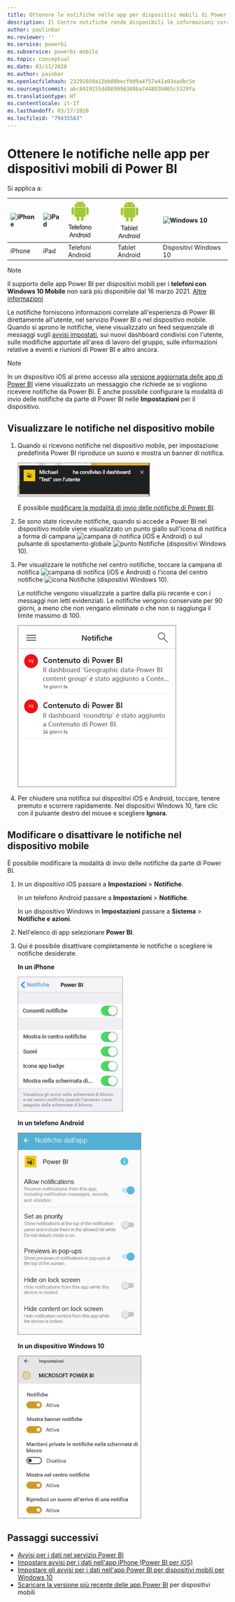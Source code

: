 ```yaml
---
title: Ottenere le notifiche nelle app per dispositivi mobili di Power BI
description: Il Centro notifiche rende disponibili le informazioni correlate all'esperienza di Power BI direttamente nel dispositivo mobile.
author: paulinbar
ms.reviewer: ''
ms.service: powerbi
ms.subservice: powerbi-mobile
ms.topic: conceptual
ms.date: 03/11/2020
ms.author: painbar
ms.openlocfilehash: 23291659a12bb08becf0d9a4f57a41a93eadbc5e
ms.sourcegitcommit: abc8419155dd869096368ba744883b865c5329fa
ms.translationtype: HT
ms.contentlocale: it-IT
ms.lasthandoff: 03/17/2020
ms.locfileid: "79435583"
---
```

# <a name="get-notifications-in-the-power-bi-mobile-apps"></a>Ottenere le notifiche nelle app per dispositivi mobili di Power BI
Si applica a:

| ![iPhone](./media/mobile-apps-notification-center/iphone-logo-50-px.png) | ![iPad](./media/mobile-apps-notification-center/ipad-logo-50-px.png) | ![Telefono Android](./media/mobile-apps-notification-center/android-phone-logo-50-px.png) | ![Tablet Android](./media/mobile-apps-notification-center/android-tablet-logo-50-px.png) | ![Windows 10](./media/mobile-apps-notification-center/win-10-logo-50-px.png) |
|:--- |:--- |:--- |:--- |:--- |
| iPhone |iPad |Telefoni Android |Tablet Android |Dispositivi Windows 10 |

>[!NOTE]
>Il supporto delle app Power BI per dispositivi mobili per i **telefoni con Windows 10 Mobile** non sarà più disponibile dal 16 marzo 2021. [Altre informazioni](https://go.microsoft.com/fwlink/?linkid=2121400)

Le notifiche forniscono informazioni correlate all'esperienza di Power BI direttamente all'utente, nel servizio Power BI o nel dispositivo mobile. Quando si aprono le notifiche, viene visualizzato un feed sequenziale di messaggi sugli [avvisi impostati](mobile-set-data-alerts-in-the-mobile-apps.md), sui nuovi dashboard condivisi con l'utente, sulle modifiche apportate all'area di lavoro del gruppo, sulle informazioni relative a eventi e riunioni di Power BI e altro ancora.

> [!NOTE]
> In un dispositivo iOS al primo accesso alla [versione aggiornata delle app di Power BI](https://powerbi.microsoft.com/mobile/) viene visualizzato un messaggio che richiede se si vogliono ricevere notifiche da Power BI. È anche possibile configurare la modalità di invio delle notifiche da parte di Power BI nelle **Impostazioni** per il dispositivo. 
> 
> 

## <a name="view-notifications-on-your-mobile-device"></a>Visualizzare le notifiche nel dispositivo mobile
1. Quando si ricevono notifiche nel dispositivo mobile, per impostazione predefinita Power BI riproduce un suono e mostra un banner di notifica.
   
   ![Banner di notifica](./media/mobile-apps-notification-center/power-bi-mobile-notification-banner.png)
   

   È possibile [modificare la modalità di invio delle notifiche di Power BI](mobile-apps-notification-center.md#change-or-turn-off-notifications-on-your-mobile-device).
2. Se sono state ricevute notifiche, quando si accede a Power BI nel dispositivo mobile viene visualizzato un punto giallo sull'icona di notifica a forma di campana ![campana di notifica](./media/mobile-apps-notification-center/powerbi-alert-tile-notification-icon.png) (iOS e Android) o sul pulsante di spostamento globale ![punto Notifiche](./media/mobile-apps-notification-center/power-bi-iphone-alert-global-nav-button.png) (dispositivi Windows 10). 

3. Per visualizzare le notifiche nel centro notifiche, toccare la campana di notifica ![campana di notifica](./media/mobile-apps-notification-center/powerbi-alert-tile-notification-icon.png) (iOS e Android) o l'icona del centro notifiche ![icona Notifiche](./media/mobile-apps-notification-center/power-bi-windows-10-notification-icon.png) (dispositivi Windows 10).
   
    Le notifiche vengono visualizzate a partire dalla più recente e con i messaggi non letti evidenziati. Le notifiche vengono conservate per 90 giorni, a meno che non vengano eliminate o che non si raggiunga il limite massimo di 100.
   
   ![Elenco di notifiche di iOS](./media/mobile-apps-notification-center/power-bi-iphone-notifications-list.png)
4. Per chiudere una notifica sui dispositivi iOS e Android, toccare, tenere premuto e scorrere rapidamente. Nei dispositivi Windows 10, fare clic con il pulsante destro del mouse e scegliere **Ignora**.

## <a name="change-or-turn-off-notifications-on-your-mobile-device"></a>Modificare o disattivare le notifiche nel dispositivo mobile
È possibile modificare la modalità di invio delle notifiche da parte di Power BI.

1. In un dispositivo iOS passare a **Impostazioni** > **Notifiche**. 
   
    In un telefono Android passare a **Impostazioni** > **Notifiche**.
   
    In un dispositivo Windows in **Impostazioni** passare a **Sistema** > **Notifiche e azioni**.
2. Nell'elenco di app selezionare **Power BI**. 
3. Qui è possibile disattivare completamente le notifiche o scegliere le notifiche desiderate.
   
    **In un iPhone**
   
    ![Scegliere le notifiche](./media/mobile-apps-notification-center/power-bi-notifications-iphone-settings.png)
   
    **In un telefono Android**
   
    ![Scegliere le notifiche](./media/mobile-apps-notification-center/power-bi-notifications-android-settings.png)

    **In un dispositivo Windows 10**

    ![Scegliere le notifiche](./media/mobile-apps-notification-center/power-bi-notifications-windows10-settings.png)

## <a name="next-steps"></a>Passaggi successivi
* [Avvisi per i dati nel servizio Power BI](../../service-set-data-alerts.md)
* [Impostare avvisi per i dati nell'app iPhone (Power BI per iOS)](mobile-set-data-alerts-in-the-mobile-apps.md)
* [Impostare gli avvisi per i dati nell'app Power BI per dispositivi mobili per Windows 10](mobile-set-data-alerts-in-the-mobile-apps.md)
* [Scaricare la versione più recente delle app Power BI](https://powerbi.microsoft.com/mobile/) per dispositivi mobili

